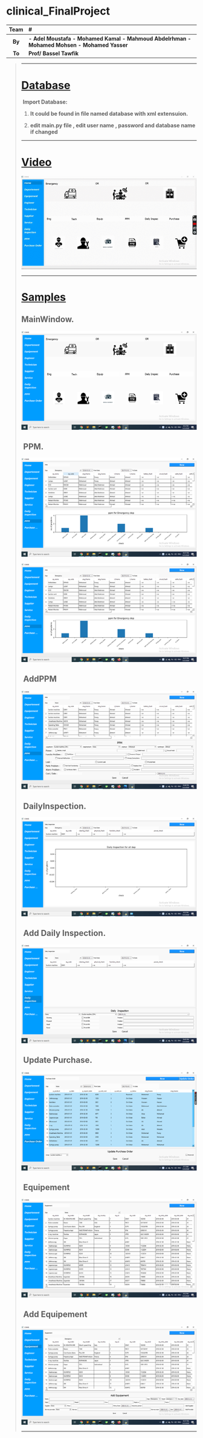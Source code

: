 # clinical_FinalProject

| Team             | #                                                            |
| :--------------: | :----------------------------------------------------------- |
|      **By**      | **- Adel Moustafa**                                                                                                                  **- Mohamed Kamal**                                                                                                                                   **- Mahmoud Abdelrhman**                                                                                                                                    **- Mohamed Mohsen**                                                                                                                                     **- Mohamed Yasser** |
|      **To**      | **Prof/ Bassel Tawfik**                                    |


> ------
>
> # [Database]()
>
> ​		**Import Database:**
>
> 1.  **It could be found in file named database with xml extensuion.**
>
> 2.  **edit main.py file , edit user name , password and database name if changed**
>
> 
>
> ------
>
> # [Video]()
>
>
> ![](/imgs/video.gif)
>
> ------
>
> # [Samples]()
>
>## 		**MainWindow.** 
> 
>
> ![](/imgs/img11.png)
>
>## ​		**PPM.**
>
> ![](/imgs/img7.png)
>
> ![](/imgs/img8.png)
>
>## ​		**AddPPM**
>
> ![](/imgs/img13.png)
>
>## ​		**DailyInspection.**
>
> ![](/imgs/img6.png)
>
>## ​		**Add Daily Inspection.**
>
> ![](/imgs/img14.png)
>
>## ​		**Update Purchase.**
>
> ![](/imgs/img15.png)
>
>## ​		**Equipement**
>
> ![](/imgs/img2.png)
>
>## ​		**Add Equipement**
>
> ![](/imgs/img9.png)
>
> ------
>
